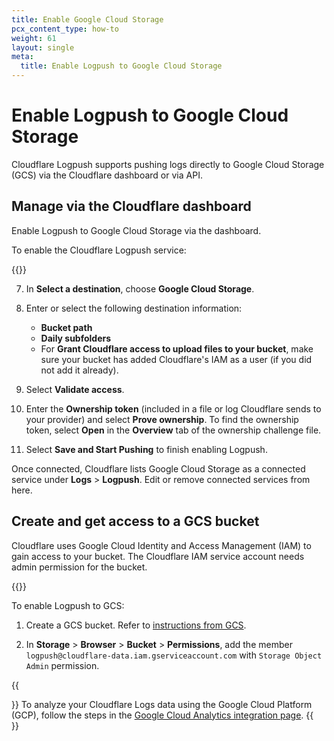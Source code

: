 ```yaml
---
title: Enable Google Cloud Storage
pcx_content_type: how-to
weight: 61
layout: single
meta:
  title: Enable Logpush to Google Cloud Storage
---
```


# Enable Logpush to Google Cloud Storage

Cloudflare Logpush supports pushing logs directly to Google Cloud Storage (GCS) via the Cloudflare dashboard or via API.

## Manage via the Cloudflare dashboard

Enable Logpush to Google Cloud Storage via the dashboard.

To enable the Cloudflare Logpush service:

{{<render file="_enable-logpush-job.md">}}

7. In **Select a destination**, choose **Google Cloud Storage**.

8. Enter or select the following destination information:

    - **Bucket path**
    - **Daily subfolders**
    - For **Grant Cloudflare access to upload files to your bucket**, make sure your bucket has added Cloudflare's IAM as a user (if you did not add it already).

9. Select **Validate access**.

10. Enter the **Ownership token** (included in a file or log Cloudflare sends to your provider) and select **Prove ownership**. To find the ownership token, select **Open** in the **Overview** tab of the ownership challenge file.

11. Select **Save and Start Pushing** to finish enabling Logpush.

Once connected, Cloudflare lists Google Cloud Storage as a connected service under **Logs** > **Logpush**. Edit or remove connected services from here.

## Create and get access to a GCS bucket

Cloudflare uses Google Cloud Identity and Access Management (IAM) to gain access to your bucket. The Cloudflare IAM service account needs admin permission for the bucket.

{{<render file="_enable-read-permissions.md">}}
<br/>

To enable Logpush to GCS:

1. Create a GCS bucket. Refer to [instructions from GCS](https://cloud.google.com/storage/docs/creating-buckets#storage-create-bucket-console).

2. In **Storage** > **Browser** > **Bucket** > **Permissions**, add the member `logpush@cloudflare-data.iam.gserviceaccount.com` with `Storage Object Admin` permission.

{{<Aside type="note" header="Note">}}
To analyze your Cloudflare Logs data using the Google Cloud Platform (GCP), follow the steps in the [Google Cloud Analytics integration page]((/analytics/analytics-integrations/)google-cloud/).
{{</Aside>}}
